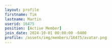 ```yaml
---
layout: profile
firstname: Tim
lastname: Martin
userid: 16475
position: [Active Member]
join_date: 2024-10-01 00:00:00 -0400
profile: /assets/img/members/16475/avatar.png
---
```

